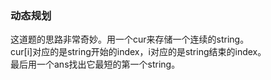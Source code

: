 ### 动态规划
这道题的思路非常奇妙。用一个cur来存储一个连续的string。  
cur[i]对应的是string开始的index，i对应的是string结束的index。  
最后用一个ans找出它最短的第一个string。